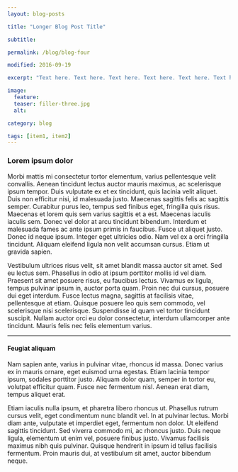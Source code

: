 ```yaml
---
layout: blog-posts

title: "Longer Blog Post Title"

subtitle: 

permalink: /blog/blog-four

modified: 2016-09-19

excerpt: "Text here. Text here. Text here. Text here. Text here. Text here. Text here. Text here. Text here. Text here. Text here. "

image:
  feature: 
  teaser: filler-three.jpg
  alt: 

category: blog

tags: [item1, item2]
---
```


<h3>Lorem ipsum dolor</h3>

<p>Morbi mattis mi consectetur tortor elementum, varius pellentesque velit convallis. Aenean tincidunt lectus auctor mauris maximus, ac scelerisque ipsum tempor. Duis vulputate ex et ex tincidunt, quis lacinia velit aliquet. Duis non efficitur nisi, id malesuada justo. Maecenas sagittis felis ac sagittis semper. Curabitur purus leo, tempus sed finibus eget, fringilla quis risus. Maecenas et lorem quis sem varius sagittis et a est. Maecenas iaculis iaculis sem. Donec vel dolor at arcu tincidunt bibendum. Interdum et malesuada fames ac ante ipsum primis in faucibus. Fusce ut aliquet justo. Donec id neque ipsum. Integer eget ultricies odio. Nam vel ex a orci fringilla tincidunt. Aliquam eleifend ligula non velit accumsan cursus. Etiam ut gravida sapien.</p>

<p>Vestibulum ultrices risus velit, sit amet blandit massa auctor sit amet. Sed eu lectus sem. Phasellus in odio at ipsum porttitor mollis id vel diam. Praesent sit amet posuere risus, eu faucibus lectus. Vivamus ex ligula, tempus pulvinar ipsum in, auctor porta quam. Proin nec dui cursus, posuere dui eget interdum. Fusce lectus magna, sagittis at facilisis vitae, pellentesque at etiam. Quisque posuere leo quis sem commodo, vel scelerisque nisi scelerisque. Suspendisse id quam vel tortor tincidunt suscipit. Nullam auctor orci eu dolor consectetur, interdum ullamcorper ante tincidunt. Mauris felis nec felis elementum varius.</p>

<hr />

<h4>Feugiat aliquam</h4>

<p>Nam sapien ante, varius in pulvinar vitae, rhoncus id massa. Donec varius ex in mauris ornare, eget euismod urna egestas. Etiam lacinia tempor ipsum, sodales porttitor justo. Aliquam dolor quam, semper in tortor eu, volutpat efficitur quam. Fusce nec fermentum nisl. Aenean erat diam, tempus aliquet erat.</p>

<p>Etiam iaculis nulla ipsum, et pharetra libero rhoncus ut. Phasellus rutrum cursus velit, eget condimentum nunc blandit vel. In at pulvinar lectus. Morbi diam ante, vulputate et imperdiet eget, fermentum non dolor. Ut eleifend sagittis tincidunt. Sed viverra commodo mi, ac rhoncus justo. Duis neque ligula, elementum ut enim vel, posuere finibus justo. Vivamus facilisis maximus nibh quis pulvinar. Quisque hendrerit in ipsum id tellus facilisis fermentum. Proin mauris dui, at vestibulum sit amet, auctor bibendum neque.</p>